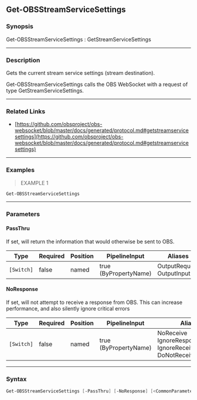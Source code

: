 Get-OBSStreamServiceSettings
----------------------------

### Synopsis
Get-OBSStreamServiceSettings : GetStreamServiceSettings

---

### Description

Gets the current stream service settings (stream destination).

Get-OBSStreamServiceSettings calls the OBS WebSocket with a request of type GetStreamServiceSettings.

---

### Related Links
* [https://github.com/obsproject/obs-websocket/blob/master/docs/generated/protocol.md#getstreamservicesettings](https://github.com/obsproject/obs-websocket/blob/master/docs/generated/protocol.md#getstreamservicesettings)

---

### Examples
> EXAMPLE 1

```PowerShell
Get-OBSStreamServiceSettings
```

---

### Parameters
#### **PassThru**
If set, will return the information that would otherwise be sent to OBS.

|Type      |Required|Position|PipelineInput        |Aliases                      |
|----------|--------|--------|---------------------|-----------------------------|
|`[Switch]`|false   |named   |true (ByPropertyName)|OutputRequest<br/>OutputInput|

#### **NoResponse**
If set, will not attempt to receive a response from OBS.
This can increase performance, and also silently ignore critical errors

|Type      |Required|Position|PipelineInput        |Aliases                                                                |
|----------|--------|--------|---------------------|-----------------------------------------------------------------------|
|`[Switch]`|false   |named   |true (ByPropertyName)|NoReceive<br/>IgnoreResponse<br/>IgnoreReceive<br/>DoNotReceiveResponse|

---

### Syntax
```PowerShell
Get-OBSStreamServiceSettings [-PassThru] [-NoResponse] [<CommonParameters>]
```
